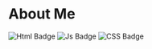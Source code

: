
<body>
 <h1>About Me</h1>
  <div id="badges">
 
  <img src="https://img.shields.io/badge/HTML-html%20-orange" alt="Html Badge"/>
  <img src="https://img.shields.io/badge/Javascript-Js-yellow" alt="Js Badge"/>
   <img src="https://img.shields.io/badge/CSS-css-yellow" alt="CSS Badge"/>
</div>
 </body>

